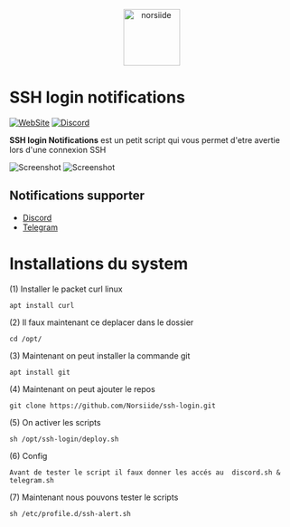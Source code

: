 <p align="center"><img src="https://norsiide.be/images/logo/logo.png" width="100" alt="norsiide"></p>

# SSH login notifications

[![WebSite](https://img.shields.io/website?down_message=Offline&label=WebSite&up_message=Online&url=https%3A%2F%2Fnorsiide.be)](https://norsiide.be)
[![Discord](https://img.shields.io/discord/1044976597402394664?color=5865f2&label=Discord&logo=discord&logoColor=fff&style=flat-square)](https://discord.gg/S5ZZufrY4v)

**SSH login Notifications** est un petit script qui vous permet d'etre avertie lors d'une connexion SSH

![Screenshot](https://norsiide.be/images/github/ssh-login/screen-discord.png)
![Screenshot](https://norsiide.be/images/github/ssh-login/screen-telegram.png)

## Notifications supporter 
* [Discord](https://norsiide.be)
* [Telegram](https://norsiide.be)

# Installations du system

(1) Installer le packet curl linux

```
apt install curl 
```

(2) Il faux maintenant ce deplacer dans le dossier 
 
```
cd /opt/
```
(3) Maintenant on peut installer la commande git
 
```
apt install git
```
(4) Maintenant on peut ajouter le repos
 
```
git clone https://github.com/Norsiide/ssh-login.git
```

(5) On activer les scripts
 
```
sh /opt/ssh-login/deploy.sh
```
(6) Config
 
```Avant de tester le script il faux donner les accés au  discord.sh & telegram.sh```

(7) Maintenant nous pouvons tester le scripts
 
```
sh /etc/profile.d/ssh-alert.sh
```
